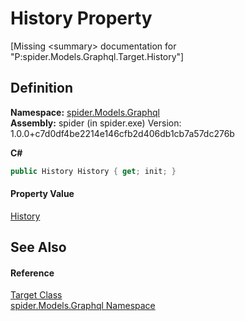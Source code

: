 # History Property


\[Missing &lt;summary&gt; documentation for "P:spider.Models.Graphql.Target.History"\]



## Definition
**Namespace:** <a href="a7324a28-4f46-beaa-9269-26a8fa385391">spider.Models.Graphql</a>  
**Assembly:** spider (in spider.exe) Version: 1.0.0+c7d0df4be2214e146cfb2d406db1cb7a57dc276b

**C#**
``` C#
public History History { get; init; }
```



#### Property Value
<a href="1a5734a0-d8d7-8686-0a46-a304c8f13614">History</a>

## See Also


#### Reference
<a href="92df47bb-3a18-a890-a525-b43b83e3be1c">Target Class</a>  
<a href="a7324a28-4f46-beaa-9269-26a8fa385391">spider.Models.Graphql Namespace</a>  
